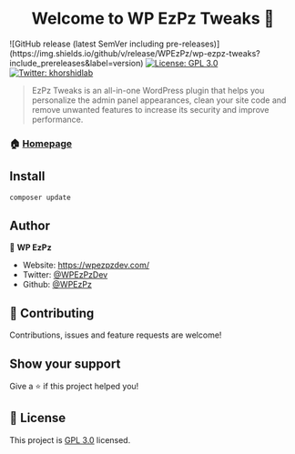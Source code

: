 <h1 align="center">Welcome to WP EzPz Tweaks 👋</h1>
<p>
  ![GitHub release (latest SemVer including pre-releases)](https://img.shields.io/github/v/release/WPEzPz/wp-ezpz-tweaks?include_prereleases&label=version)
  <a href="http://www.gnu.org/licenses/gpl-3.0.txt" target="_blank">
    <img alt="License: GPL 3.0" src="https://img.shields.io/badge/License-GPL 3.0-yellow.svg" />
  </a>
  <a href="https://twitter.com/WPEzPzDev" target="_blank">
    <img alt="Twitter: khorshidlab" src="https://img.shields.io/twitter/follow/WPEzPzDev.svg?style=social" />
  </a>
</p>

> EzPz Tweaks is an all-in-one WordPress plugin that helps you personalize the admin panel appearances, clean your site code and remove unwanted features to increase its security and improve performance.

### 🏠 [Homepage](https://wpezpzdev.com/)

## Install

```sh
composer update
```

## Author

👤 **WP EzPz**

* Website: https://wpezpzdev.com/
* Twitter: [@WPEzPzDev](https://twitter.com/WPEzPzDev)
* Github: [@WPEzPz](https://github.com/WPEzPz)

## 🤝 Contributing

Contributions, issues and feature requests are welcome!

## Show your support

Give a ⭐️  if this project helped you!

## 📝 License

This project is [GPL 3.0](http://www.gnu.org/licenses/gpl-3.0.txt) licensed.
